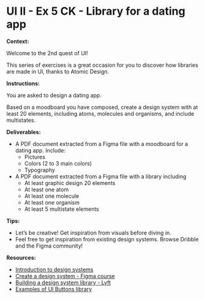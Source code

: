 # UI II - Ex 5 CK - Library for a dating app

**Context:** 

Welcome to the 2nd quest of UI!

This series of exercises is a great occasion for you to discover how libraries are made in UI, thanks to Atomic Design. 

**Instructions:** 

You are asked to design a dating app. 

Based on a moodboard you have composed, create a design system with at least 20 elements, including atoms, molecules and organisms, and include multistates.

**Deliverables:** 

- A PDF document extracted from a Figma file with a moodboard for a dating app. Include:
    - Pictures
    - Colors (2 to 3 main colors)
    - Typography
- A PDF document extracted from a Figma file with a library including
    - At least graphic design 20 elements
    - At least one atom
    - At least one molecule
    - At least one organism
    - At least 5 multistate elements

**Tips:** 

- Let’s be creative! Get inspiration from visuals before diving in.
- Feel free to get inspiration from existing design systems. Browse Dribble and the Figma community!

**Resources:** 

- [Introduction to design systems](https://www.youtube.com/watch?v=xEuBCUngJ_U)
- [Create a design system - Figma course](https://www.youtube.com/watch?v=RYDiDpW2VkM)
- [Building a design system library - Lyft](https://medium.com/tap-to-dismiss/building-a-design-system-library-532ef2492811)
- [Examples of UI Buttons library](https://www.pinterest.co.kr/pin/663014376380850291/)
